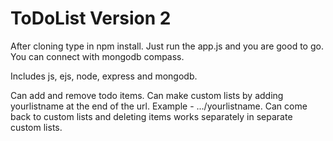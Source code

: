 # ToDoList Version 2

After cloning type in npm install.
Just run the app.js and you are good to go.
You can connect with mongodb compass.

Includes js, ejs, node, express and mongodb.

Can add and remove todo items.
Can make custom lists by adding yourlistname at the end of the url. Example - .../yourlistname.
Can come back to custom lists and deleting items works separately in separate custom lists.
